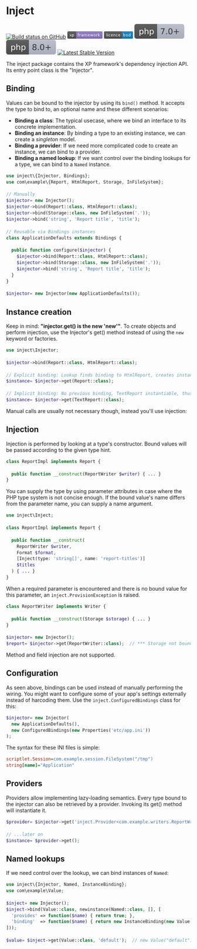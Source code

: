Inject
======

[![Build status on GitHub](https://github.com/xp-framework/ast/workflows/Tests/badge.svg)](https://github.com/xp-framework/ast/actions)
[![XP Framework Module](https://raw.githubusercontent.com/xp-framework/web/master/static/xp-framework-badge.png)](https://github.com/xp-framework/core)
[![BSD Licence](https://raw.githubusercontent.com/xp-framework/web/master/static/licence-bsd.png)](https://github.com/xp-framework/core/blob/master/LICENCE.md)
[![Requires PHP 7.0+](https://raw.githubusercontent.com/xp-framework/web/master/static/php-7_0plus.svg)](http://php.net/)
[![Supports PHP 8.0+](https://raw.githubusercontent.com/xp-framework/web/master/static/php-8_0plus.svg)](http://php.net/)
[![Latest Stable Version](https://poser.pugx.org/xp-forge/inject/version.png)](https://packagist.org/packages/xp-forge/inject)

The inject package contains the XP framework's dependency injection API. Its entry point class is the "Injector".

Binding
-------
Values can be bound to the injector by using its `bind()` method. It accepts the type to bind to, an optional name and these different scenarios:

* **Binding a class**: The typical usecase, where we bind an interface to its concrete implementation.
* **Binding an instance**: By binding a type to an existing instance, we can create a *singleton* model.
* **Binding a provider**: If we need more complicated code to create an instance, we can bind to a provider.
* **Binding a named lookup**: If we want control over the binding lookups for a type, we can bind to a `Named` instance.

```php
use inject\{Injector, Bindings};
use com\example\{Report, HtmlReport, Storage, InFileSystem};

// Manually
$injector= new Injector();
$injector->bind(Report::class, HtmlReport::class);
$injector->bind(Storage::class, new InFileSystem('.'));
$injector->bind('string', 'Report title', 'title');

// Reusable via Bindings instances
class ApplicationDefaults extends Bindings {

  public function configure($injector) {
    $injector->bind(Report::class, HtmlReport::class);
    $injector->bind(Storage::class, new InFileSystem('.'));
    $injector->bind('string', 'Report title', 'title');
  }
}

$injector= new Injector(new ApplicationDefaults());
```

Instance creation
-----------------
Keep in mind: **"injector.get() is the new 'new'"**. To create objects and perform injection, use the Injector's get() method instead of using the `new` keyword or factories.

```php
use inject\Injector;

$injector->bind(Report::class, HtmlReport::class);

// Explicit binding: Lookup finds binding to HtmlReport, creates instance.
$instance= $injector->get(Report::class);

// Implicit binding: No previous binding, TextReport instantiable, thus created.
$instance= $injector->get(TextReport::class);
```

Manual calls are usually not necessary though, instead you'll use injection:

Injection
---------
Injection is performed by looking at a type's constructor. Bound values will be passed according to the given type hint.

```php
class ReportImpl implements Report {

  public function __construct(ReportWriter $writer) { ... }
}
```

You can supply the type by using parameter attributes in case where the PHP type system is not concise enough. If the bound value's name differs from the parameter name, you can supply a name argument.

```php
use inject\Inject;

class ReportImpl implements Report {

  public function __construct(
    ReportWriter $writer,
    Format $format,
    [Inject(type: 'string[]', name: 'report-titles')]
    $titles
  ) { ... }
}
```

When a required parameter is encountered and there is no bound value for this parameter, an `inject.ProvisionException` is raised.

```php
class ReportWriter implements Writer {

  public function __construct(Storage $storage) { ... }
}

$injector= new Injector();
$report= $injector->get(ReportWriter::class);  // *** Storage not bound
```

Method and field injection are not supported.

Configuration
-------------
As seen above, bindings can be used instead of manually performing the wiring. You might want to configure some of your app's settings externally instead of harcoding them. Use the `inject.ConfiguredBindings` class for this:

```php
$injector= new Injector(
  new ApplicationDefaults(),
  new ConfiguredBindings(new Properties('etc/app.ini'))
);
```

The syntax for these INI files is simple:

```ini
scriptlet.Session=com.example.session.FileSystem("/tmp")
string[name]="Application"
```

Providers
---------
Providers allow implementing lazy-loading semantics. Every type bound to the injector can also be retrieved by a provider. Invoking its get() method will instantiate it.

```php
$provider= $injector->get('inject.Provider<com.example.writers.ReportWriter>');

// ...later on
$instance= $provider->get();
```

Named lookups
-------------
If we need control over the lookup, we can bind instances of `Named`:

```php
use inject\{Injector, Named, InstanceBinding};
use com\example\Value;

$inject= new Injector();
$inject->bind(Value::class, newinstance(Named::class, [], [
  'provides' => function($name) { return true; },
  'binding'  => function($name) { return new InstanceBinding(new Value($name)); }
]));

$value= $inject->get(Value::class, 'default');  // new Value("default")
```

